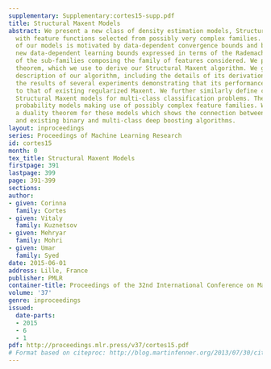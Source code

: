 ```yaml
---
supplementary: Supplementary:cortes15-supp.pdf
title: Structural Maxent Models
abstract: We present a new class of density estimation models, Structural Maxent models,
  with feature functions selected from possibly very complex families. The design
  of our models is motivated by data-dependent convergence bounds and benefits from
  new data-dependent learning bounds expressed in terms of the Rademacher complexities
  of the sub-families composing the family of features considered. We prove a duality
  theorem, which we use to derive our Structural Maxent algorithm. We give a full
  description of our algorithm, including the details of its derivation and report
  the results of several experiments demonstrating that its performance compares favorably
  to that of existing regularized Maxent. We further similarly define conditional
  Structural Maxent models for multi-class classification problems. These are conditional
  probability models making use of possibly complex feature families. We also prove
  a duality theorem for these models which shows the connection between these models
  and existing binary and multi-class deep boosting algorithms.
layout: inproceedings
series: Proceedings of Machine Learning Research
id: cortes15
month: 0
tex_title: Structural Maxent Models
firstpage: 391
lastpage: 399
page: 391-399
sections: 
author:
- given: Corinna
  family: Cortes
- given: Vitaly
  family: Kuznetsov
- given: Mehryar
  family: Mohri
- given: Umar
  family: Syed
date: 2015-06-01
address: Lille, France
publisher: PMLR
container-title: Proceedings of the 32nd International Conference on Machine Learning
volume: '37'
genre: inproceedings
issued:
  date-parts:
  - 2015
  - 6
  - 1
pdf: http://proceedings.mlr.press/v37/cortes15.pdf
# Format based on citeproc: http://blog.martinfenner.org/2013/07/30/citeproc-yaml-for-bibliographies/
---
```

